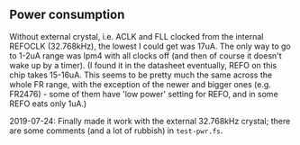 ## Power consumption

Without external crystal, i.e. ACLK and FLL clocked from the internal REFOCLK
(32.768kHz), the lowest I could get was 17uA. The only way to go to 1-2uA range
was lpm4 with all clocks off (and then of course it doesn't wake up by a
timer). (I found it in the datasheet eventually, REFO on this chip takes
15-16uA. This seems to be pretty much the same across the whole FR range,
with the exception of the newer and bigger ones (e.g. FR2476) - some of them
have 'low power' setting for REFO, and in some REFO eats only 1uA.)

2019-07-24: Finally made it work with the external 32.768kHz crystal; there are
some comments (and a lot of rubbish) in `test-pwr.fs`. 
